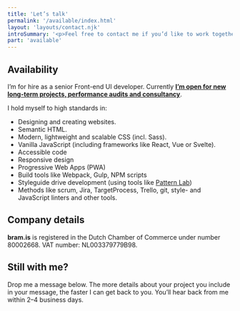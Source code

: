 ```yaml
---
title: 'Let’s talk'
permalink: '/available/index.html'
layout: 'layouts/contact.njk'
introSummary: '<p>Feel free to contact me if you’d like to work together on projects, consultancy, performance audits or just to have a talk.</p>'
part: 'available'
---
```


## Availability

I’m for hire as a senior Front-end UI developer. Currently **[I’m open for new long-term projects, performance audits and consultancy](#heading-still-with-me)**.

I hold myself to high standards in:

- Designing and creating websites.
- Semantic HTML.
- Modern, lightweight and scalable CSS (incl. Sass).
- Vanilla JavaScript (including frameworks like React, Vue or Svelte).
- Accessible code
- Responsive design
- Progressive Web Apps (PWA)
- Build tools like Webpack, Gulp, NPM scripts
- Styleguide drive development (using tools like [Pattern Lab](https://patternlab.io/))
- Methods like scrum, Jira, TargetProcess, Trello, git, style- and JavaScript linters and other tools.

## Company details
**bram.is** is registered in the Dutch Chamber of Commerce under number 80002668. VAT number: NL003379779B98.

## Still with me?
Drop me a message below. The more details about your project you include in your message, the faster I can get back to you. You’ll hear back from me within 2–4 business days.
